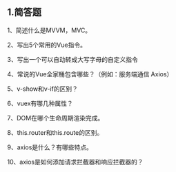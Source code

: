 ## 1.简答题

1、简述什么是MVVM，MVC。

2、写出5个常用的Vue指令。

3、写出一个可以自动转成大写字母的自定义指令

4、常说的Vue全家桶包含哪些？（例如：服务端通信 Axios）

5、v-show和v-if的区别？

6、vuex有哪几种属性？

7、DOM在哪个生命周期渲染完成。

8、this.router和this.route的区别。

9、axios是什么？有哪些特点。

10、axios是如何添加请求拦截器和响应拦截器的？

